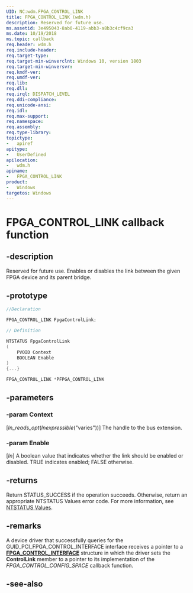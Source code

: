 ```yaml
---
UID: NC:wdm.FPGA_CONTROL_LINK
title: FPGA_CONTROL_LINK (wdm.h)
description: Reserved for future use.
ms.assetid: 3e495043-8ab0-4119-abb3-a8b3c4cf9ca3
ms.date: 10/19/2018
ms.topic: callback
req.header: wdm.h
req.include-header:
req.target-type:
req.target-min-winverclnt: Windows 10, version 1803
req.target-min-winversvr:
req.kmdf-ver:
req.umdf-ver:
req.lib:
req.dll:
req.irql: DISPATCH_LEVEL
req.ddi-compliance:
req.unicode-ansi:
req.idl:
req.max-support:
req.namespace:
req.assembly:
req.type-library: 
topictype: 
-	apiref
apitype: 
-	UserDefined
apilocation: 
-	wdm.h
apiname: 
-	FPGA_CONTROL_LINK
product:
-	Windows
targetos: Windows
---
```


# FPGA_CONTROL_LINK callback function

## -description

Reserved for future use.
Enables or disables the link between the given FPGA device and its parent bridge.

## -prototype

```cpp
//Declaration

FPGA_CONTROL_LINK FpgaControlLink;

// Definition

NTSTATUS FpgaControlLink 
(
	PVOID Context
	BOOLEAN Enable
)
{...}

FPGA_CONTROL_LINK *PFPGA_CONTROL_LINK


```

## -parameters

### -param Context
[_In_reads_opt_(_Inexpressible_("varies"))] The handle to the bus extension.

### -param Enable
[_In_] A boolean value that indicates whether the link should be enabled or disabled. TRUE indicates enabled; FALSE otherwise.


## -returns

Return STATUS_SUCCESS if the operation succeeds. Otherwise, return an appropriate NTSTATUS Values error code. For more information, see [NTSTATUS Values](https://docs.microsoft.com/windows-hardware/drivers/kernel/ntstatus-values).

## -remarks

A device driver that successfully queries for the GUID_PCI_FPGA_CONTROL_INTERFACE interface receives a pointer to a [**FPGA_CONTROL_INTERFACE**](ns-wdm-_fpga_control_interface.md) structure in which the driver sets the **ControlLink** member to a pointer to its implementation of the _FPGA_CONTROL_CONFIG_SPACE_ callback function.


## -see-also
